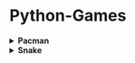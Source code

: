 # Python-Games
<details>
  <summary><b>Pacman</b></summary> 
<img src="https://github.com/DenisaXXIV/Python-Games/blob/master/Pacman.py/util/images/board1.png" width="370"/> <img src="https://github.com/DenisaXXIV/Python-Games/blob/master/Pacman.py/util/images/board2.png" width="370"/>

<img src="https://github.com/DenisaXXIV/Python-Games/blob/master/Pacman.py/util/images/board3.png" width="370"/> <img src="https://github.com/DenisaXXIV/Python-Games/blob/master/Pacman.py/util/images/board4.png" width="370"/>
</details>

<details>
  <summary><b>Snake</b></summary> 
<img src="https://github.com/DenisaXXIV/Python-Games/blob/master/Snake.py/resources/util/images/Snake%20(2).png" width="370"/> <img src="https://github.com/DenisaXXIV/Python-Games/blob/master/Snake.py/resources/util/images/Snake%20(1).png" width="370"/>

<img src="https://github.com/DenisaXXIV/Python-Games/blob/master/Snake.py/resources/util/images/Snake%20(4).png" width="370"/> <img src="https://github.com/DenisaXXIV/Python-Games/blob/master/Snake.py/resources/util/images/Snake%20(3).png" width="370"/>
</details>

